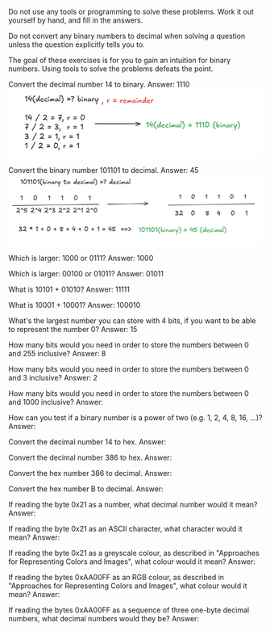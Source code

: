 Do not use any tools or programming to solve these problems. Work it out yourself by hand, and fill in the answers.

Do not convert any binary numbers to decimal when solving a question unless the question explicitly tells you to.

The goal of these exercises is for you to gain an intuition for binary numbers. Using tools to solve the problems defeats the point.

Convert the decimal number 14 to binary.
Answer: 1110
![answer-1](14-decimal-binary.png)

Convert the binary number 101101 to decimal.
Answer: 45
![alt text](101101-to-decimal.png)

Which is larger: 1000 or 0111?
Answer: 1000

Which is larger: 00100 or 01011?
Answer: 01011

What is 10101 + 01010?
Answer: 11111

What is 10001 + 10001?
Answer: 100010

What's the largest number you can store with 4 bits, if you want to be able to represent the number 0?
Answer: 15

How many bits would you need in order to store the numbers between 0 and 255 inclusive?
Answer: 8

How many bits would you need in order to store the numbers between 0 and 3 inclusive?
Answer: 2

How many bits would you need in order to store the numbers between 0 and 1000 inclusive?
Answer:

How can you test if a binary number is a power of two (e.g. 1, 2, 4, 8, 16, ...)?
Answer:

Convert the decimal number 14 to hex.
Answer:

Convert the decimal number 386 to hex.
Answer:

Convert the hex number 386 to decimal.
Answer:

Convert the hex number B to decimal.
Answer:

If reading the byte 0x21 as a number, what decimal number would it mean?
Answer:

If reading the byte 0x21 as an ASCII character, what character would it mean?
Answer:

If reading the byte 0x21 as a greyscale colour, as described in "Approaches for Representing Colors and Images", what colour would it mean?
Answer:

If reading the bytes 0xAA00FF as an RGB colour, as described in "Approaches for Representing Colors and Images", what colour would it mean?
Answer:

If reading the bytes 0xAA00FF as a sequence of three one-byte decimal numbers, what decimal numbers would they be?
Answer:
